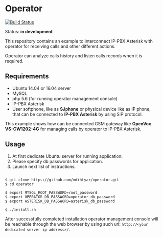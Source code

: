 # Operator 
[![Build Status](https://travis-ci.org/mdihtyar/operator.svg?branch=master)](https://travis-ci.org/mdihtyar/operator)

Status: **in development**

This repository contains an example to interconnect IP-PBX Asterisk with operator for receiving calls and other different actions.

Operator can analyze calls history and listen calls records when it is required.

## Requirements
* Ubuntu 14.04 or 16.04 server
* MySQL
* php 5.6 (for running operator management console)
* IP-PBX Asterisk
* User softphone, like as **SJphone** or physical device like as IP phone, that can be connected to **IP-PBX Asterisk** by using SIP protocol.

This example shows how can be connected GSM gateway like **OpenVox VS-GW1202-4G** for managing calls by operator to IP-PBX Asterisk.

## Usage

1. At first dedicate Ubuntu server for running application.
1. Please specify db passwords for application.
1. Launch next list of instructions.

```shell

$ git clone https://github.com/mdihtyar/operator.git
$ cd operator

$ export MYSQL_ROOT_PASSWORD=root_password
$ export OPERATOR_DB_PASSWORD=operator_db_password
$ export ASTERISK_DB_PASSWORD=asterisk_db_password

$ ./install.sh

```

After successfully completed installation operator management console will be reachable through the web browser by using such url: `http://<your dedicated server ip address>/`.
